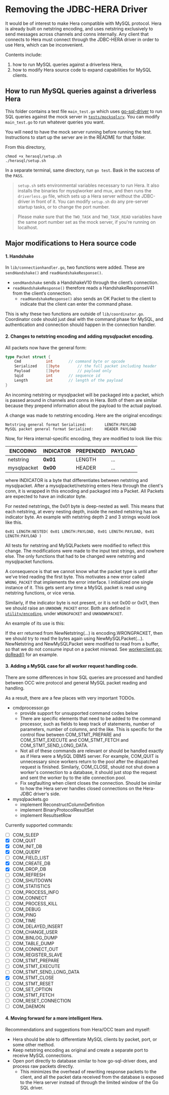 # Removing the JDBC-HERA Driver

It would be of interest to make Hera compatible with MySQL protocol.
Hera is already built on netstring encoding, and uses netstring exclusively
to send messages across channels and conns internally. Any client that connects
to Hera must connect through the JDBC-HERA driver in order to use Hera, which can
be inconvenient.

Contents include:
1. how to run MySQL queries against a driverless Hera,
2. how to modify Hera source code to expand capabilities for MySQL clients.

## How to run MySQL queries against a driverless Hera
This folder contains a test file `main_test.go` which uses [go-sql-driver](https://godoc.org/github.com/go-sql-driver/mysql)
to run SQL queries against the mock server in [`tests/mocksqlsrv`](https://github.com/paypal/hera/tree/master/tests/mocksqlsrv).
You can modify `main_test.go` to run whatever queries you want.

You will need to have the mock server running before running the test.
Instructions to start up the server are in the README for that folder.

From this directory,

```
chmod +x herasql/setup.sh
./herasql/setup.sh
```

In a separate terminal, same directory, run `go test`. Bask in the success of
the `PASS`.

> `setup.sh` sets environmental variables necessary to run Hera. It also installs
the binaries for mysqlworker and mux, and then runs the `driverless.go` file,
which sets up a Hera server without the JDBC-driver in front of it. You can modify
`setup.sh` do any pre-server startup tasks, or to change the port number.

> Please make sure that the `TWO_TASK` and `TWO_TASK_READ` variables have the same port
number set as the mock server, if you're running on localhost.

## Major modifications to Hera source code

#### 1. **Handshake** ####

In `lib/connectionhandler.go`, two functions were added. These are
`sendHandshake()` and `readHandshakeResponse()`.

- `sendHandshake` sends a HandshakeV10 through the client’s connection.
- `readHandshakeResponse()` therefore reads a HandshakeResponseV41 from the
client’s connection.
     - `readHandshakeResponse()` also sends an OK Packet to the client to
     indicate that the client can enter the command phase.

This is why these two functions are outside of `lib/coordinator.go`.
Coordinator code should just deal with the command phase for MySQL,
and authentication and connection should happen in the connection handler.

#### 2. **Changes to netstring encoding and adding mysqlpacket encoding.** ####

All packets now have the general form:
```go
type Packet struct {
	Cmd           int 		// command byte or opcode
	Serialized    []byte		// the full packet including header
	Payload       []byte		// payload only
	Sqid          int 		// sequence id
	Length        int 		// length of the payload
}
```

An incoming netstring or mysqlpacket will be packaged into a packet, which
is passed around in channels and conns in Hera. Both of them are similar because
they prepend information about the payload to the actual payload.

A change was made to netstring encoding. Here are the original encodings:

```
Netstring general format Serialized: 		LENGTH:PAYLOAD
MySQL packet general format Serialized: 	HEADER PAYLOAD
```

Now, for Hera internal-specific encoding, they are modified to look like this:

ENCODING | INDICATOR | PREPENDED | PAYLOAD
--- | --- | --- | ---
netstring | **0x01** | LENGTH | ...
mysqlpacket | **0x00** | HEADER | ...

where INDICATOR is a byte that differentiates between netstring and mysqlpacket.
After a mysqlpacket/netstring enters Hera through the client's conn,
it is wrapped in this encoding and packaged into a Packet. All
Packets are expected to have an indicator byte.

For nested netstrings, the 0x01 byte is deep-nested as well. This means that each netstring, at every nesting depth, inside the nested netstring has an indicator byte. An example with netstring depth 2 and 3 strings would look like this.
```
0x01 LENGTH:NESTED( 0x01 LENGTH:PAYLOAD, 0x01 LENGTH:PAYLOAD, 0x01 LENGTH:PAYLOAD )
```
All tests for netstring and MySQLPackets were modified to reflect this change. The modifications were made to the input test strings, and nowhere else.
The only functions that had to be changed were netstring and mysqlpacket functions.

A consequence is that we cannot know what the packet type is until after we’ve tried reading the first byte. This motivates a new error called `WRONG_PACKET` that implements the error interface. I initialized one single instance of it. This gets sent any time a MySQL packet is read using netstring functions, or vice versa.

Similarly, if the indicator byte is not present, or it is not 0x00 or 0x01, then we should raise an `UNKNOWN_PACKET` error.
Both are defined in [`utility/encoding`](https://github.com/j-mhu/hera/tree/master/utility/encoding), under `WRONGPACKET` and `UNKNOWNPACKET`.

An example of its use is this:

If the err returned from NewNetstring(…) is encoding.WRONGPACKET, then we should try to read the bytes again using NewMySQLPacket(…).
NewNetstring and NewMySQLPacket were modified to read from a buffer, so that we
do not consume input on a packet misread. See [workerclient.go: doRead()](https://github.com/j-mhu/hera/tree/master/lib/workerclient.go) for an example.


#### 3. Adding a MySQL case for all worker request handling code. ####

There are some differences in how SQL queries are processed and handled
between OCC wire protocol and general MySQL packet reading and handling.

As a result, there are a few places with very important TODOs.

* cmdprocessor.go
     - provide support for unsupported command codes below
     - There are specific elements that need to be added to the command processor,
     such as fields to keep track of statements, number of parameters, number
     of columns, and the like. This is specific for the control flow between
     COM_STMT_PREPARE and COM_STMT_EXECUTE and COM_STMT_FETCH and
     COM_STMT_SEND_LONG_DATA.
     - Not all of these commands are relevant or should be handled exactly
     as if Hera were a MySQL DBMS server. For example, COM_QUIT is unnecessary
     since workers return to the pool after the dispatched request is finished.
     Similarly, COM_CLOSE, should not shut down a worker's connection
     to a database, it should just stop the request and sent the worker by to
     the idle connection pool.
     - Fix segfaulting when client closes the connection. Should be similar
     to how the Hera server handles closed connections on the Hera-JDBC driver's
     side.
* mysqlpackets.go
     - implement ReconstructColumnDefinition
     - implement BinaryProtocolResultSet
     - implement ResultsetRow

Currently supported commands:

- [ ] COM_SLEEP
- [x] COM_QUIT
- [x] COM_INIT_DB
- [x] COM_QUERY
- [ ] COM_FIELD_LIST
- [x] COM_CREATE_DB 		
- [x] COM_DROP_DB
- [ ] COM_REFRESH
- [ ] COM_SHUTDOWN
- [ ] COM_STATISTICS
- [ ] COM_PROCESS_INFO 		
- [ ] COM_CONNECT
- [ ] COM_PROCESS_KILL
- [ ] COM_DEBUG
- [ ] COM_PING
- [ ] COM_TIME 				
- [ ] COM_DELAYED_INSERT
- [ ] COM_CHANGE_USER
- [ ] COM_BINLOG_DUMP
- [ ] COM_TABLE_DUMP
- [ ] COM_CONNECT_OUT  		
- [ ] COM_REGISTER_SLAVE
- [ ] COM_STMT_PREPARE
- [ ] COM_STMT_EXECUTE
- [ ] COM_STMT_SEND_LONG_DATA
- [x] COM_STMT_CLOSE 		
- [ ] COM_STMT_RESET
- [ ] COM_SET_OPTION
- [ ] COM_STMT_FETCH
- [ ] COM_RESET_CONNECTION
- [ ] COM_DAEMON

#### 4. Moving forward for a more intelligent Hera. ####
Recommendations and suggestions from Hera/OCC team and myself:

- Hera should be able to differentiate MySQL clients by packet, port, or some other method.
- Keep netstring encoding as original and create a separate port to receive MySQL connections.
- Open port directly to database similar to how go-sql-driver does, and process raw packets directly.
     - This minimizes the overhead of rewriting response packets to the client, and all the packet data received from the database is exposed to the Hera server instead of through the limited window of the Go SQL driver.
